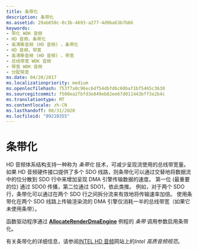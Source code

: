 ```yaml
---
title: 条带化
description: 条带化
ms.assetid: 29ab650c-0c3b-4693-a277-4d9ba63b7b66
keywords:
- 带化 WDK 音频
- HD 音频，条带化
- 高清晰音频 (HD 音频) ，条带化
- HD 音频，带宽
- 高清晰音频 (HD 音频) ，带宽
- 总线带宽 WDK 音频
- 带宽 WDK 音频
- 分配带宽
ms.date: 04/20/2017
ms.localizationpriority: medium
ms.openlocfilehash: 753f7a0c96ec6df54dbfdbc60baf1bf5465c3630
ms.sourcegitcommit: f500ea2fbfd3e849eb82ee67d011443bff3e2b4c
ms.translationtype: MT
ms.contentlocale: zh-CN
ms.lasthandoff: 08/31/2020
ms.locfileid: "89210355"
---
```

# <a name="striping"></a>条带化


HD 音频体系结构支持一种称为 *条带化* 技术，可减少呈现流使用的总线带宽量。 如果 HD 音频硬件接口提供了多个 SDO 线路，则条带化可以通过交替地将数据流中的位分散到 SDO 行中来增加呈现 DMA 引擎传输数据的速度。 第一位 (最重要的位) 通过 SDO0 传播，第二位通过 SDO1，依此类推。 例如，对于两个 SDO 行，条带化可以通过在两个 SDO 行之间拆分流来有效地将传输速率加倍。 使用条带化在两个 SDO 线路上传输渲染流的 DMA 引擎仅消耗一半的总线带宽（如果它未使用条带）。

函数驱动程序通过 [**AllocateRenderDmaEngine**](/windows-hardware/drivers/ddi/hdaudio/nc-hdaudio-pallocate_render_dma_engine) 例程的 *条带* 调用参数启用条带化。

有关条带化的详细信息，请参阅[INTEL HD 音频](https://www.intel.com/content/www/us/en/standards/intel-standards-and-initiatives.html)网站上的*Intel 高质音频规范*。

 

